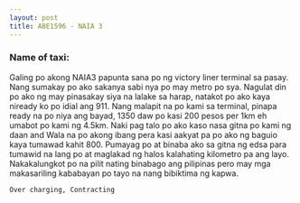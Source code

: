 ```yaml
---
layout: post
title: ABE1596 - NAIA 3
---
```


### Name of taxi: 

Galing po akong NAIA3 papunta sana po ng victory liner terminal sa pasay. Nang sumakay po ako sakanya sabi nya po may metro po sya. Nagulat din po ako ng may pinasakay siya na lalake sa harap, natakot po ako kaya niready ko po idial ang 911. Nang malapit na po kami sa terminal, pinapa ready na po niya ang bayad, 1350 daw po kasi 200 pesos per 1km eh umabot po kami ng 4.5km. Naki pag talo po ako kaso nasa gitna po kami ng daan and Wala na po akong ibang pera kasi aakyat pa po ako ng baguio kaya tumawad kahit 800. Pumayag po at binaba ako sa gitna ng edsa para tumawid na lang po at maglakad ng halos kalahating kilometro pa ang layo. Nakakalungkot po na pilit nating binabago ang pilipinas pero may mga makasariling kababayan po tayo na nang bibiktima ng kapwa. 

```Over charging, Contracting```
